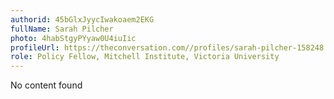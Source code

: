 ```yaml
---
authorid: 45bGlxJyycIwakoaem2EKG
fullName: Sarah Pilcher
photo: 4habStgyPYyaw0U4iuIic
profileUrl: https://theconversation.com//profiles/sarah-pilcher-158248
role: Policy Fellow, Mitchell Institute, Victoria University
---
```

No content found